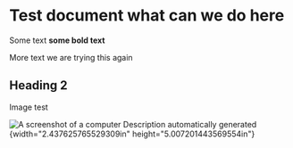 # Test document what can we do here

Some text **some bold text**

More text we are trying this again

## Heading 2

Image test

![A screenshot of a computer
Description automatically generated](docs/images/../images/media/image1.png){width="2.437625765529309in" height="5.007201443569554in"}
